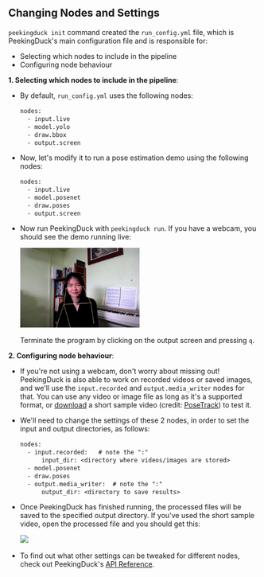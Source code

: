 ## Changing Nodes and Settings

`peekingduck init` command created the `run_config.yml` file, which is PeekingDuck's main configuration file and is responsible for:
- Selecting which nodes to include in the pipeline
- Configuring node behaviour

**1. Selecting which nodes to include in the pipeline**:

  - By default, `run_config.yml` uses the following nodes:
    ```
    nodes:
      - input.live
      - model.yolo
      - draw.bbox
      - output.screen
    ```
  - Now, let's modify it to run a pose estimation demo using the following nodes:
    ```
    nodes:
      - input.live
      - model.posenet
      - draw.poses
      - output.screen
    ```

  - Now run PeekingDuck with `peekingduck run`. If you have a webcam, you should see the demo running live:

    <img src="https://raw.githubusercontent.com/aimakerspace/PeekingDuck/dev/images/readme/posenet_demo.gif" width="50%">

    Terminate the program by clicking on the output screen and pressing `q`.

**2. Configuring node behaviour**:
- If you're not using a webcam, don't worry about missing out! PeekingDuck is also able to work on recorded videos or saved images, and we'll use the `input.recorded` and `output.media_writer` nodes for that. You can use any video or image file as long as it's a supported format, or [download](https://peekingduck.blob.core.windows.net/videos/running.mp4.zip) a short sample video (credit: [PoseTrack](https://posetrack.net/)) to test it.

- We'll need to change the settings of these 2 nodes, in order to set the input and output directories, as follows:
  ```
  nodes:
    - input.recorded:   # note the ":"
        input_dir: <directory where videos/images are stored>
    - model.posenet
    - draw.poses
    - output.media_writer:  # note the ":"
        output_dir: <directory to save results>
  ```
- Once PeekingDuck has finished running, the processed files will be saved to the specified output directory. If you've used the short sample video, open the processed file and you should get this:

  <img src="https://raw.githubusercontent.com/aimakerspace/PeekingDuck/dev/images/readme/posenet_running.gif" width="50%">

- To find out what other settings can be tweaked for different nodes, check out PeekingDuck's [API Reference]().
